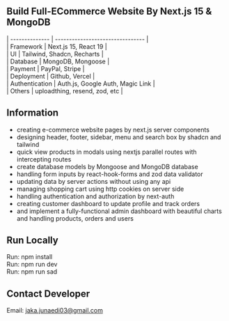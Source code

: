 ## Build Full-ECommerce Website By Next.js 15 & MongoDB  
| -------------- | -------------------------------- |  
| Framework      | Next.js 15, React 19             |  
| UI             | Tailwind, Shadcn, Recharts       |  
| Database       | MongoDB, Mongoose                |  
| Payment        | PayPal, Stripe                   |  
| Deployment     | Github, Vercel                   |  
| Authentication | Auth.js, Google Auth, Magic Link |  
| Others         | uploadthing, resend, zod, etc    |  
  
## Information
- creating e-commerce website pages by next.js server components
- designing header, footer, sidebar, menu and search box by shadcn and tailwind
- quick view products in modals using nextjs parallel routes with intercepting routes
- create database models by Mongoose and MongoDB database
- handling form inputs by react-hook-forms and zod data validator
- updating data by server actions without using any api
- managing shopping cart using http cookies on server side
- handling authentication and authorization by next-auth
- creating customer dashboard to update profile and track orders
- and implement a fully-functional admin dashboard with beautiful charts and handling products, orders and users  
  
## Run Locally
Run: npm install  
Run: npm run dev  
Run: npm run sad  
  
## Contact Developer
Email: jaka.junaedi03@gmail.com
